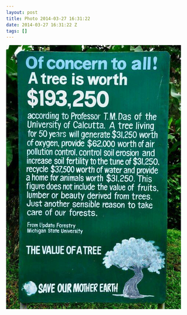 ```yaml
---
layout: post
title: Photo 2014-03-27 16:31:22
date: 2014-03-27 16:31:22 Z
tags: []
---
```

![](/media/2014/03/80886409018.jpg)
